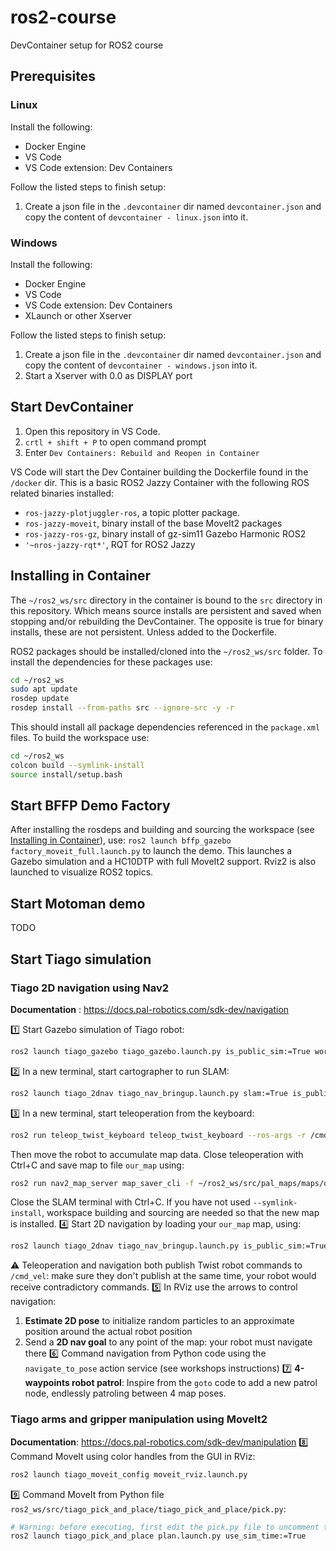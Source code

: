 # ros2-course
DevContainer setup for ROS2 course


## Prerequisites

### Linux
Install the following:
- Docker Engine
- VS Code
- VS Code extension: Dev Containers

Follow the listed steps to finish setup:
1. Create a json file in the `.devcontainer` dir named `devcontainer.json` and copy the content of `devcontainer - linux.json` into it. 

### Windows
Install the following:
- Docker Engine
- VS Code
- VS Code extension: Dev Containers
- XLaunch or other Xserver

Follow the listed steps to finish setup:
1. Create a json file in the `.devcontainer` dir named `devcontainer.json` and copy the content of `devcontainer - windows.json` into it. 
2. Start a Xserver with 0.0 as DISPLAY port

## Start DevContainer
1. Open this repository in VS Code.
2. `crtl + shift + P` to open command prompt
3. Enter `Dev Containers: Rebuild and Reopen in Container` 

VS Code will start the Dev Container building the Dockerfile found in the `/docker` dir. This is a basic ROS2 Jazzy Container with the following ROS related binaries installed:
- `ros-jazzy-plotjuggler-ros`, a topic plotter package.
- `ros-jazzy-moveit`, binary install of the base MoveIt2 packages
- `ros-jazzy-ros-gz`, binary install of gz-sim11 Gazebo Harmonic ROS2
- `'~nros-jazzy-rqt*'`, RQT for ROS2 Jazzy

## Installing in Container
The `~/ros2_ws/src` directory in the container is bound to the `src` directory in this repository. Which means source installs are persistent and saved when stopping and/or rebuilding the DevContainer.
The opposite is true for binary installs, these are not persistent. Unless added to the Dockerfile. 

ROS2 packages should be installed/cloned into the `~/ros2_ws/src` folder. 
To install the dependencies for these packages use:
``` bash
cd ~/ros2_ws
sudo apt update
rosdep update
rosdep install --from-paths src --ignore-src -y -r
```
This should install all package dependencies referenced in the `package.xml` files.
To build the workspace use:
``` bash
cd ~/ros2_ws
colcon build --symlink-install
source install/setup.bash
```

## Start BFFP Demo Factory
After installing the rosdeps and building and sourcing the workspace (see [Installing in Container](#installing-in-container)), use: `ros2 launch bffp_gazebo factory_moveit_full.launch.py` to launch the demo. This launches a Gazebo simulation and a HC10DTP with full MoveIt2 support. Rviz2 is also launched to visualize ROS2 topics.

## Start Motoman demo
TODO

## Start Tiago simulation
### Tiago 2D navigation using Nav2
**Documentation** : https://docs.pal-robotics.com/sdk-dev/navigation

1️⃣ Start Gazebo simulation of Tiago robot:
``` bash
ros2 launch tiago_gazebo tiago_gazebo.launch.py is_public_sim:=True world_name:=house_pick_and_place
```
2️⃣ In a new terminal, start cartographer to run SLAM:
``` bash
ros2 launch tiago_2dnav tiago_nav_bringup.launch.py slam:=True is_public_sim:=True
```
3️⃣ In a new terminal, start teleoperation from the keyboard:
``` bash
ros2 run teleop_twist_keyboard teleop_twist_keyboard --ros-args -r /cmd_vel:=/key_vel
```
Then move the robot to accumulate map data.
Close teleoperation with Ctrl+C and save map to file `our_map` using:
``` bash
ros2 run nav2_map_server map_saver_cli -f ~/ros2_ws/src/pal_maps/maps/our_map/map
```
Close the SLAM terminal with Ctrl+C.
If you have not used `--symlink-install`, workspace building and sourcing are needed so that the new map is installed.
4️⃣ Start 2D navigation by loading your `our_map` map, using:
``` bash
ros2 launch tiago_2dnav tiago_nav_bringup.launch.py is_public_sim:=True world_name:=our_map
```
⚠️ Teleoperation and navigation both publish Twist robot commands to `/cmd_vel`: make sure they don't publish at the same time, your robot would receive contradictory commands.
5️⃣ In RViz use the arrows to control navigation:
1. **Estimate 2D pose** to initialize random particles to an approximate position around the actual robot position
2. Send a **2D nav goal** to any point of the map: your robot must navigate there
6️⃣ Command navigation from Python code using the `navigate_to_pose` action service (see workshops instructions)
7️⃣ **4-waypoints robot patrol**: Inspire from the `goto` code to add a new patrol node, endlessly patroling between 4 map poses.  

### Tiago arms and gripper manipulation using MoveIt2
**Documentation**: https://docs.pal-robotics.com/sdk-dev/manipulation
8️⃣ Command MoveIt using color handles from the GUI in RViz:
```bash
ros2 launch tiago_moveit_config moveit_rviz.launch.py
```
9️⃣ Command MoveIt from Python file `ros2_ws/src/tiago_pick_and_place/tiago_pick_and_place/pick.py`:

```bash
# Warning: before executing, first edit the pick.py file to uncomment the code that you want
ros2 launch tiago_pick_and_place plan.launch.py use_sim_time:=True
```
